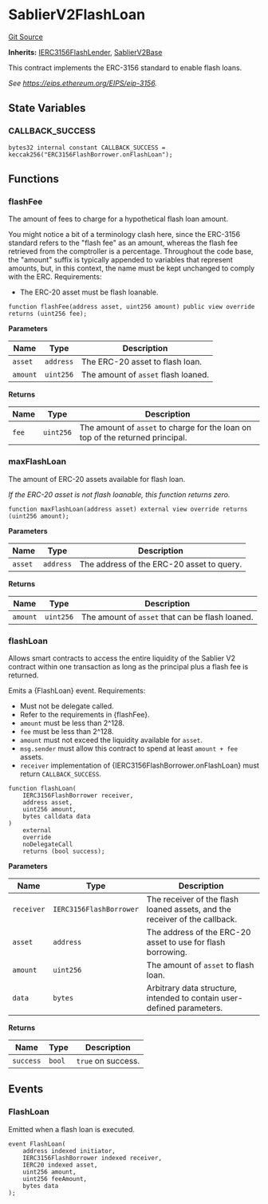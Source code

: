 # SablierV2FlashLoan

[Git Source](https://github.com/sablier-labs/v2-core/blob/159e87a2f5af03967faf292df81fef93c14be2e2/docs/contracts/v2/reference/core/abstracts)

**Inherits:**
[IERC3156FlashLender](/docs/contracts/v2/reference/core/interfaces/erc3156/interface.IERC3156FlashLender.md),
[SablierV2Base](/docs/contracts/v2/reference/core/abstracts/abstract.SablierV2Base.md)

This contract implements the ERC-3156 standard to enable flash loans.

_See https://eips.ethereum.org/EIPS/eip-3156._

## State Variables

### CALLBACK_SUCCESS

```solidity
bytes32 internal constant CALLBACK_SUCCESS = keccak256("ERC3156FlashBorrower.onFlashLoan");
```

## Functions

### flashFee

The amount of fees to charge for a hypothetical flash loan amount.

You might notice a bit of a terminology clash here, since the ERC-3156 standard refers to the "flash fee" as an amount,
whereas the flash fee retrieved from the comptroller is a percentage. Throughout the code base, the "amount" suffix is
typically appended to variables that represent amounts, but, in this context, the name must be kept unchanged to comply
with the ERC. Requirements:

- The ERC-20 asset must be flash loanable.

```solidity
function flashFee(address asset, uint256 amount) public view override returns (uint256 fee);
```

**Parameters**

| Name     | Type      | Description                         |
| -------- | --------- | ----------------------------------- |
| `asset`  | `address` | The ERC-20 asset to flash loan.     |
| `amount` | `uint256` | The amount of `asset` flash loaned. |

**Returns**

| Name  | Type      | Description                                                                    |
| ----- | --------- | ------------------------------------------------------------------------------ |
| `fee` | `uint256` | The amount of `asset` to charge for the loan on top of the returned principal. |

### maxFlashLoan

The amount of ERC-20 assets available for flash loan.

_If the ERC-20 asset is not flash loanable, this function returns zero._

```solidity
function maxFlashLoan(address asset) external view override returns (uint256 amount);
```

**Parameters**

| Name    | Type      | Description                               |
| ------- | --------- | ----------------------------------------- |
| `asset` | `address` | The address of the ERC-20 asset to query. |

**Returns**

| Name     | Type      | Description                                     |
| -------- | --------- | ----------------------------------------------- |
| `amount` | `uint256` | The amount of `asset` that can be flash loaned. |

### flashLoan

Allows smart contracts to access the entire liquidity of the Sablier V2 contract within one transaction as long as the
principal plus a flash fee is returned.

Emits a {FlashLoan} event. Requirements:

- Must not be delegate called.
- Refer to the requirements in {flashFee}.
- `amount` must be less than 2^128.
- `fee` must be less than 2^128.
- `amount` must not exceed the liquidity available for `asset`.
- `msg.sender` must allow this contract to spend at least `amount + fee` assets.
- `receiver` implementation of {IERC3156FlashBorrower.onFlashLoan} must return `CALLBACK_SUCCESS`.

```solidity
function flashLoan(
    IERC3156FlashBorrower receiver,
    address asset,
    uint256 amount,
    bytes calldata data
)
    external
    override
    noDelegateCall
    returns (bool success);
```

**Parameters**

| Name       | Type                    | Description                                                                |
| ---------- | ----------------------- | -------------------------------------------------------------------------- |
| `receiver` | `IERC3156FlashBorrower` | The receiver of the flash loaned assets, and the receiver of the callback. |
| `asset`    | `address`               | The address of the ERC-20 asset to use for flash borrowing.                |
| `amount`   | `uint256`               | The amount of `asset` to flash loan.                                       |
| `data`     | `bytes`                 | Arbitrary data structure, intended to contain user-defined parameters.     |

**Returns**

| Name      | Type   | Description        |
| --------- | ------ | ------------------ |
| `success` | `bool` | `true` on success. |

## Events

### FlashLoan

Emitted when a flash loan is executed.

```solidity
event FlashLoan(
    address indexed initiator,
    IERC3156FlashBorrower indexed receiver,
    IERC20 indexed asset,
    uint256 amount,
    uint256 feeAmount,
    bytes data
);
```
